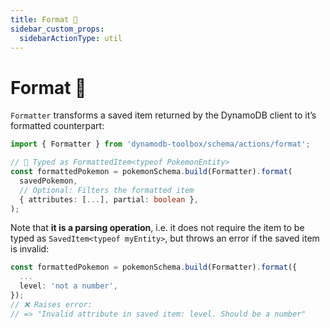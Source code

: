 ```yaml
---
title: Format 👷
sidebar_custom_props:
  sidebarActionType: util
---
```


# Format 👷

`Formatter` transforms a saved item returned by the DynamoDB client to it’s formatted counterpart:

```ts
import { Formatter } from 'dynamodb-toolbox/schema/actions/format';

// 🙌 Typed as FormattedItem<typeof PokemonEntity>
const formattedPokemon = pokemonSchema.build(Formatter).format(
  savedPokemon,
  // Optional: Filters the formatted item
  { attributes: [...], partial: boolean },
);
```

Note that **it is a parsing operation**, i.e. it does not require the item to be typed as `SavedItem<typeof myEntity>`, but throws an error if the saved item is invalid:

```ts
const formattedPokemon = pokemonSchema.build(Formatter).format({
  ...
  level: 'not a number',
});
// ❌ Raises error:
// => "Invalid attribute in saved item: level. Should be a number"
```
